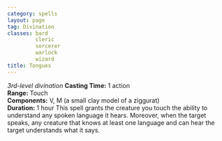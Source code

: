 ```yaml
---
category: spells
layout: page
tag: Divination
classes: bard
         cleric
         sorcerer
         warlock
         wizard
title: Tongues 
---
```

_3rd-level divination_ 
**Casting Time:** 1 action    
**Range:** Touch    
**Components:** V, M (a small clay model of a ziggurat)    
**Duration:** 1 hour 
This spell grants the creature you touch the ability to understand any spoken language it hears. Moreover, when the target speaks, any creature that knows at least one language and can hear the target understands what it says. 